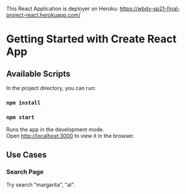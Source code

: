 This React Application is deployer on Heroku: https://wbdv-sp21-final-project-react.herokuapp.com/

# Getting Started with Create React App

## Available Scripts

In the project directory, you can run:

### `npm install`
### `npm start`

Runs the app in the development mode.\
Open [http://localhost:3000](http://localhost:3000) to view it in the browser.



## Use Cases
### Search Page
Try search "margarita", "al".
